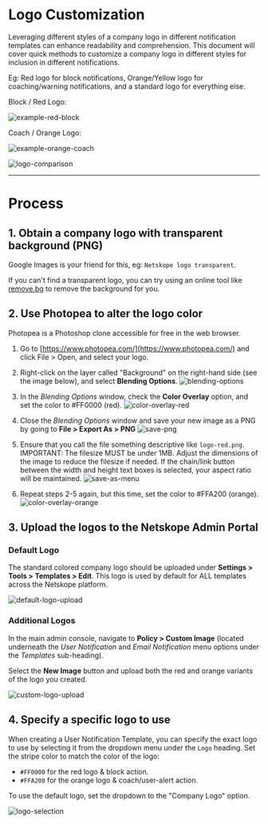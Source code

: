 # Logo Customization

Leveraging different styles of a company logo in different notification templates can enhance readability and comprehension. This document will cover quick methods to customize a company logo in different styles for inclusion in different notifications.

Eg: Red logo for block notifications, Orange/Yellow logo for coaching/warning notifications, and a standard logo for everything else.

Block / Red Logo:

![example-red-block](https://i.imgur.com/LORNmsJ.png)


Coach / Orange Logo:

![example-orange-coach](https://i.imgur.com/fXCuNpB.png)


![logo-comparison](https://i.imgur.com/YweiYNI.jpg)

---
# Process
## 1. Obtain a company logo with transparent background (PNG)
Google Images is your friend for this, eg: `Netskope logo transparent`.

If you can't find a transparent logo, you can try using an online tool like [remove.bg](https://www.remove.bg/) to remove the background for you.

## 2. Use Photopea to alter the logo color
Photopea is a Photoshop clone accessible for free in the web browser.

1. Go to [https://www.photopea.com/](https://www.photopea.com/) and click File > Open, and select your logo.

2. Right-click on the layer called "Background" on the right-hand side (see the image below), and select **Blending Options**.
![blending-options](https://i.imgur.com/0dv2WgN.png)

3. In the _Blending Options_ window, check the **Color Overlay** option, and set the color to #FF0000 (red).
![color-overlay-red](https://i.imgur.com/TRoR6Jz.png)

4. Close the _Blending Options_ window and save your new image as a PNG by going to **File > Export As > PNG**
![save-png](https://i.imgur.com/LrCFtXW.png)

5. Ensure that you call the file something descriptive like `logo-red.png`. IMPORTANT: The filesize MUST be under 1MB. Adjust the dimensions of the image to reduce the filesize if needed. If the chain/link button between the width and height text boxes is selected, your aspect ratio will be maintained.
![save-as-menu](https://i.imgur.com/LrCFtXW.png)

6. Repeat steps 2-5 again, but this time, set the color to #FFA200 (orange).
![color-overlay-orange](https://i.imgur.com/DjLhUWz.png)

## 3. Upload the logos to the Netskope Admin Portal

### Default Logo
The standard colored company logo should be uploaded under **Settings > Tools > Templates > Edit**. This logo is used by default for ALL templates across the Netskope platform.

![default-logo-upload](https://i.imgur.com/PIcLM9L.png)

### Additional Logos
In the main admin console, navigate to **Policy > Custom Image** (located underneath the _User Notification_ and _Email Notification_ menu options under the _Templates_ sub-heading).

Select the **New Image** button and upload both the red and orange variants of the logo you created.

![custom-logo-upload](https://i.imgur.com/vEhGUtv.png)

## 4. Specify a specific logo to use
When creating a User Notification Template, you can specify the exact logo to use by selecting it from the dropdown menu under the `Logo` heading. Set the stripe color to match the color of the logo:
* `#FF0000` for the red logo & block action.
* `#FFA200` for the orange logo & coach/user-alert action.

To use the default logo, set the dropdown to the "Company Logo" option.

![logo-selection](https://i.imgur.com/lWMKVdM.png)
